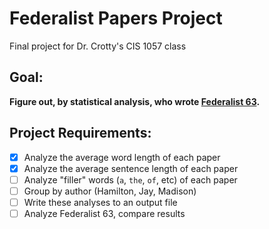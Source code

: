 # Federalist Papers Project
Final project for Dr. Crotty's CIS 1057 class

## Goal:
**Figure out, by statistical analysis, who wrote [Federalist 63](/assets/Federalist63.txt).**

## Project Requirements:
* [x] Analyze the average word length of each paper
* [x] Analyze the average sentence length of each paper
* [ ] Analyze "filler" words (`a`, `the`, `of`, etc) of each paper
* [ ] Group by author (Hamilton, Jay, Madison)
* [ ] Write these analyses to an output file
* [ ] Analyze Federalist 63, compare results